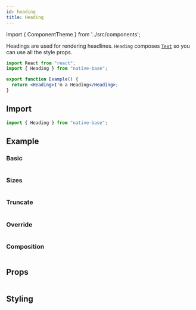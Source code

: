 ```yaml
---
id: heading
title: Heading
---
```


import { ComponentTheme } from '../src/components';

Headings are used for rendering headlines. `Heading` composes [`Text`](/text) so you can use all the style props.

```jsx isShowcase
import React from "react";
import { Heading } from "native-base";

export function Example() {
  return <Heading>I'm a Heading</Heading>;
}
```

## Import

```jsx
import { Heading } from "native-base";
```

## Example

### Basic

```ComponentSnackPlayer path=components,primitives,Heading,Basic.tsx

```

### Sizes

```ComponentSnackPlayer path=components,primitives,Heading,Sizes.tsx

```

### Truncate

```ComponentSnackPlayer path=components,primitives,Heading,Truncate.tsx

```

### Override

```ComponentSnackPlayer path=components,primitives,Heading,OverridenStyle.tsx

```

### Composition

```ComponentSnackPlayer path=components,primitives,Heading,Composition.tsx

```

## Props

```ComponentPropTable path=primitives,Heading,index.tsx

```

## Styling

<ComponentTheme name="heading" fileName="heading" />
